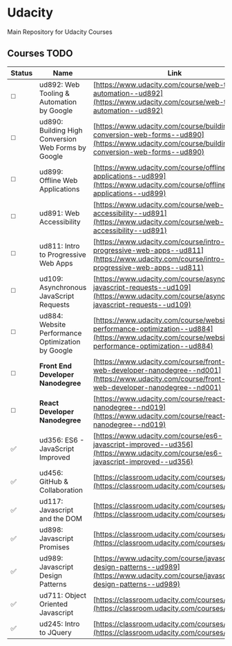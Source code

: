 # Udacity
Main Repository for Udacity Courses

## Courses TODO

Status | Name | Link
----| -------|------
:white_medium_square: | ud892: Web Tooling & Automation by Google | [https://www.udacity.com/course/web-tooling-automation--ud892](https://www.udacity.com/course/web-tooling-automation--ud892)
:white_medium_square: | ud890: Building High Conversion Web Forms by Google | [https://www.udacity.com/course/building-high-conversion-web-forms--ud890](https://www.udacity.com/course/building-high-conversion-web-forms--ud890)
:white_medium_square: | ud899: Offline Web Applications | [https://www.udacity.com/course/offline-web-applications--ud899](https://www.udacity.com/course/offline-web-applications--ud899)
:white_medium_square: | ud891: Web Accessibility | [https://www.udacity.com/course/web-accessibility--ud891](https://www.udacity.com/course/web-accessibility--ud891)
:white_medium_square: | ud811: Intro to Progressive Web Apps | [https://www.udacity.com/course/intro-to-progressive-web-apps--ud811](https://www.udacity.com/course/intro-to-progressive-web-apps--ud811)
:white_medium_square: | ud109: Asynchronous JavaScript Requests | [https://www.udacity.com/course/asynchronous-javascript-requests--ud109](https://www.udacity.com/course/asynchronous-javascript-requests--ud109)
:white_medium_square: | ud884: Website Performance Optimization by Google | [https://www.udacity.com/course/website-performance-optimization--ud884](https://www.udacity.com/course/website-performance-optimization--ud884)
:white_medium_square: | **Front End Developer Nanodegree** | [https://www.udacity.com/course/front-end-web-developer-nanodegree--nd001](https://www.udacity.com/course/front-end-web-developer-nanodegree--nd001)
:white_medium_square: | **React Developer Nanodegree** | [https://www.udacity.com/course/react-nanodegree--nd019](https://www.udacity.com/course/react-nanodegree--nd019)
:white_check_mark: | ud356: ES6 - JavaScript Improved | [https://www.udacity.com/course/es6-javascript-improved--ud356](https://www.udacity.com/course/es6-javascript-improved--ud356)
:white_check_mark: | ud456: GitHub & Collaboration | [https://classroom.udacity.com/courses/ud456](https://classroom.udacity.com/courses/ud456)
:white_check_mark: | ud117: Javascript and the DOM | [https://classroom.udacity.com/courses/ud117](https://classroom.udacity.com/courses/ud117)
:white_check_mark: | ud898: Javascript Promises | [https://classroom.udacity.com/courses/ud898](https://classroom.udacity.com/courses/ud898)
:white_check_mark: | ud989: Javascript Design Patterns | [https://www.udacity.com/course/javascript-design-patterns--ud989](https://www.udacity.com/course/javascript-design-patterns--ud989)
:white_check_mark: | ud711: Object Oriented Javascript | [https://classroom.udacity.com/courses/ud711](https://classroom.udacity.com/courses/ud711)
:white_check_mark: | ud245: Intro to JQuery | [https://classroom.udacity.com/courses/ud245](https://classroom.udacity.com/courses/ud245)